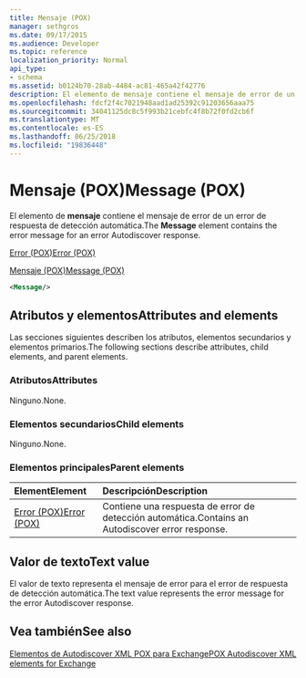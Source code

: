 ```yaml
---
title: Mensaje (POX)
manager: sethgros
ms.date: 09/17/2015
ms.audience: Developer
ms.topic: reference
localization_priority: Normal
api_type:
- schema
ms.assetid: b0124b70-28ab-4484-ac81-465a42f42776
description: El elemento de mensaje contiene el mensaje de error de un error de respuesta de detección automática.
ms.openlocfilehash: fdcf2f4c7021948aad1ad25392c91203656aaa75
ms.sourcegitcommit: 34041125dc8c5f993b21cebfc4f8b72f0fd2cb6f
ms.translationtype: MT
ms.contentlocale: es-ES
ms.lasthandoff: 06/25/2018
ms.locfileid: "19836448"
---
```

# <a name="message-pox"></a><span data-ttu-id="94480-103">Mensaje (POX)</span><span class="sxs-lookup"><span data-stu-id="94480-103">Message (POX)</span></span>

<span data-ttu-id="94480-104">El elemento de **mensaje** contiene el mensaje de error de un error de respuesta de detección automática.</span><span class="sxs-lookup"><span data-stu-id="94480-104">The **Message** element contains the error message for an error Autodiscover response.</span></span> 
  
[<span data-ttu-id="94480-105">Error (POX)</span><span class="sxs-lookup"><span data-stu-id="94480-105">Error (POX)</span></span>](error-pox.md)
  
[<span data-ttu-id="94480-106">Mensaje (POX)</span><span class="sxs-lookup"><span data-stu-id="94480-106">Message (POX)</span></span>](message-pox.md)
  
```xml
<Message/>
```

## <a name="attributes-and-elements"></a><span data-ttu-id="94480-107">Atributos y elementos</span><span class="sxs-lookup"><span data-stu-id="94480-107">Attributes and elements</span></span>

<span data-ttu-id="94480-108">Las secciones siguientes describen los atributos, elementos secundarios y elementos primarios.</span><span class="sxs-lookup"><span data-stu-id="94480-108">The following sections describe attributes, child elements, and parent elements.</span></span>
  
### <a name="attributes"></a><span data-ttu-id="94480-109">Atributos</span><span class="sxs-lookup"><span data-stu-id="94480-109">Attributes</span></span>

<span data-ttu-id="94480-110">Ninguno.</span><span class="sxs-lookup"><span data-stu-id="94480-110">None.</span></span>
  
### <a name="child-elements"></a><span data-ttu-id="94480-111">Elementos secundarios</span><span class="sxs-lookup"><span data-stu-id="94480-111">Child elements</span></span>

<span data-ttu-id="94480-112">Ninguno.</span><span class="sxs-lookup"><span data-stu-id="94480-112">None.</span></span>
  
### <a name="parent-elements"></a><span data-ttu-id="94480-113">Elementos principales</span><span class="sxs-lookup"><span data-stu-id="94480-113">Parent elements</span></span>

|<span data-ttu-id="94480-114">**Element**</span><span class="sxs-lookup"><span data-stu-id="94480-114">**Element**</span></span>|<span data-ttu-id="94480-115">**Descripción**</span><span class="sxs-lookup"><span data-stu-id="94480-115">**Description**</span></span>|
|:-----|:-----|
|[<span data-ttu-id="94480-116">Error (POX)</span><span class="sxs-lookup"><span data-stu-id="94480-116">Error (POX)</span></span>](error-pox.md) <br/> |<span data-ttu-id="94480-117">Contiene una respuesta de error de detección automática.</span><span class="sxs-lookup"><span data-stu-id="94480-117">Contains an Autodiscover error response.</span></span>  <br/> |
   
## <a name="text-value"></a><span data-ttu-id="94480-118">Valor de texto</span><span class="sxs-lookup"><span data-stu-id="94480-118">Text value</span></span>

<span data-ttu-id="94480-119">El valor de texto representa el mensaje de error para el error de respuesta de detección automática.</span><span class="sxs-lookup"><span data-stu-id="94480-119">The text value represents the error message for the error Autodiscover response.</span></span>
  
## <a name="see-also"></a><span data-ttu-id="94480-120">Vea también</span><span class="sxs-lookup"><span data-stu-id="94480-120">See also</span></span>



[<span data-ttu-id="94480-121">Elementos de Autodiscover XML POX para Exchange</span><span class="sxs-lookup"><span data-stu-id="94480-121">POX Autodiscover XML elements for Exchange</span></span>](pox-autodiscover-xml-elements-for-exchange.md)

